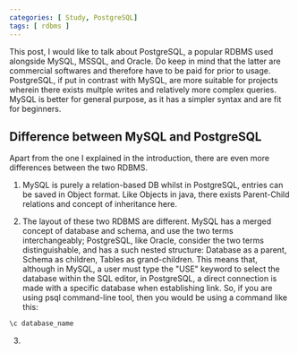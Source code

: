 ```yaml
---
categories: [ Study, PostgreSQL]
tags: [ rdbms ] 
---
```


This post, I would like to talk about PostgreSQL, a popular RDBMS used alongside MySQL, MSSQL, and Oracle. Do keep in mind that 
the latter are commercial softwares and therefore have to be paid for prior to usage. PostgreSQL, if put in contrast with MySQL, are more suitable for projects wherein there exists multple writes and relatively more complex queries. MySQL is better for general purpose, as it has a simpler syntax and are fit for beginners. 

## Difference between MySQL and PostgreSQL

Apart from the one I explained in the introduction, there are even more differences between the two RDBMS.

1.  MySQL is purely a relation-based DB whilst in PostgreSQL, entries can be saved in Object format. Like Objects in java, there exists Parent-Child relations and concept of inheritance here.

2.  The layout of these two RDBMS are different. MySQL has a merged concept of database and schema, and use the two terms interchangeably; PostgreSQL, like Oracle, consider the two terms distinguishable, and has a such nested structure: Database as a parent, Schema as children, Tables as grand-children.
This means that, although in MySQL, a user must type the "USE" keyword to select the database within the SQL editor, in PostgreSQL, a direct connection is made with a specific database when establishing link. So, if you are using psql command-line tool, then you would be using a command like this:
```r
\c database_name
```

3. 

